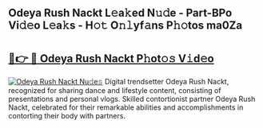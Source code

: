 ## Odeya Rush Nackt L𝚎a𝚔ed N𝚞𝚍e - Part-BPo Vi𝚍𝚎o L𝚎a𝚔s - H𝚘𝚝 O𝚗𝚕yf𝚊ns P𝚑𝚘tos ma0Za

# <h2><a href="http://kfd4a9x.oniu.top/?m=Odeya+Rush+Nackt">🔗👉 🔴 Odeya Rush Nackt P𝚑ot𝚘𝚜 V𝚒d𝚎o</a></h2>

[![Odeya Rush Nackt Nu𝚍e𝚜](https://i.imgur.com/0qMVB7G.gif)](http://kfd4a9x.oniu.top/?m=Odeya+Rush+Nackt)
Digital trendsetter Odeya Rush Nackt, recognized for sharing dance and lifestyle content, consisting of presentations and personal vlogs. Skilled contortionist partner Odeya Rush Nackt, celebrated for their remarkable abilities and accomplishments in contorting their body with partners.  
